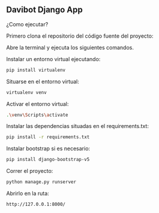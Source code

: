 


## Davibot Django App

¿Como ejecutar?

Primero clona el repositorio del código fuente del proyecto:

Abre la terminal y ejecuta los siguientes comandos.

Instalar un entorno virtual ejecutando:

```sh
pip install virtualenv
```

Situarse en el entorno virtual:

```sh
virtualenv venv
```

Activar el entorno virtual:

```sh
.\venv\Scripts\activate
```

Instalar las dependencias situadas en el requirements.txt:

```sh
pip install -r requirements.txt
```

Instalar bootstrap si es necesario:

```sh
pip install django-bootstrap-v5
```

Correr el proyecto:

```sh
python manage.py runserver
```

Abrirlo en la ruta:

```sh
http://127.0.0.1:8000/
```